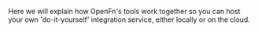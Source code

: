 Here we will explain how OpenFn's tools work together so you can host your own 'do-it-yourself' integration service, either locally or on the cloud.
